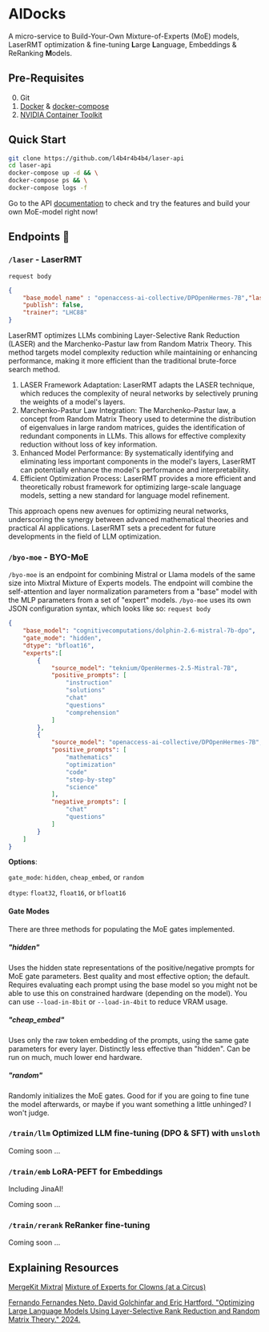 # AIDocks

A micro-service to Build-Your-Own Mixture-of-Experts (MoE) models, LaserRMT optimization & fine-tuning **L**arge **L**anguage, Embeddings & ReRanking **M**odels.

## Pre-Requisites
0. Git
1. [Docker](https://docs.docker.com/get-docker/) & [docker-compose](https://docs.docker.com/compose/install/linux/)
2. [NVIDIA Container Toolkit](https://docs.nvidia.com/datacenter/cloud-native/container-toolkit/latest/install-guide.html)

## Quick Start

```bash
git clone https://github.com/l4b4r4b4b4/laser-api
cd laser-api
docker-compose up -d && \
docker-compose ps && \
docker-compose logs -f
```

Go to the API [documentation](http://localhost:8723/docs) to check and try the features and build your own MoE-model right now!

## Endpoints 🚀
### `/laser` - LaserRMT 
`request body`
```json
{
    "base_model_name" : "openaccess-ai-collective/DPOpenHermes-7B","laser_model_name": "DPOpenHermes-7B-Laser",
    "publish": false,
    "trainer": "LHC88"
}
```
LaserRMT optimizes LLMs combining Layer-Selective Rank Reduction (LASER) and the Marchenko-Pastur law from Random Matrix Theory. This method targets model complexity reduction while maintaining or enhancing performance, making it more efficient than the traditional brute-force search method.

1. LASER Framework Adaptation: LaserRMT adapts the LASER technique, which reduces the complexity of neural networks by selectively pruning the weights of a model's layers.
2. Marchenko-Pastur Law Integration: The Marchenko-Pastur law, a concept from Random Matrix Theory used to determine the distribution of eigenvalues in large random matrices, guides the identification of redundant components in LLMs. This allows for effective complexity reduction without loss of key information.
3. Enhanced Model Performance: By systematically identifying and eliminating less important components in the model's layers, LaserRMT can potentially enhance the model's performance and interpretability.
4. Efficient Optimization Process: LaserRMT provides a more efficient and theoretically robust framework for optimizing large-scale language models, setting a new standard for language model refinement.

This approach opens new avenues for optimizing neural networks, underscoring the synergy between advanced mathematical theories and practical AI applications. LaserRMT sets a precedent for future developments in the field of LLM optimization.

### `/byo-moe` - BYO-MoE

`/byo-moe` is an endpoint for combining Mistral or Llama models of the same size into Mixtral Mixture of Experts models. The endpoint will combine the self-attention and layer normalization parameters from a "base" model with the MLP parameters from a set of "expert" models. `/byo-moe` uses its own JSON configuration syntax, which looks like so:
`request body`
```json
{
    "base_model": "cognitivecomputations/dolphin-2.6-mistral-7b-dpo",
    "gate_mode": "hidden",
    "dtype": "bfloat16",
    "experts":[
        {
            "source_model": "teknium/OpenHermes-2.5-Mistral-7B",
            "positive_prompts": [
                "instruction"
                "solutions"
                "chat"
                "questions"
                "comprehension"
            ]
        },   
        {
            "source_model": "openaccess-ai-collective/DPOpenHermes-7B",
            "positive_prompts": [
                "mathematics"
                "optimization"
                "code"
                "step-by-step"
                "science"
            ],
            "negative_prompts": [
                "chat"
                "questions"
            ]
        }
    ]
}
```
**Options**:

`gate_mode`: `hidden`, `cheap_embed`, or `random`

`dtype`: `float32`, `float16`, or `bfloat16`

#### Gate Modes

There are three methods for populating the MoE gates implemented.

##### "hidden"

Uses the hidden state representations of the positive/negative prompts for MoE gate parameters. Best quality and most effective option; the default. Requires evaluating each prompt using the base model so you might not be able to use this on constrained hardware (depending on the model). You can use `--load-in-8bit` or `--load-in-4bit` to reduce VRAM usage.

##### "cheap_embed"

Uses only the raw token embedding of the prompts, using the same gate parameters for every layer. Distinctly less effective than "hidden". Can be run on much, much lower end hardware.

##### "random"

Randomly initializes the MoE gates. Good for if you are going to fine tune the model afterwards, or maybe if you want something a little unhinged? I won't judge.

### `/train/llm` Optimized LLM fine-tuning (DPO & SFT) with `unsloth`
Coming soon ...

### `/train/emb` LoRA-PEFT for Embeddings
Including JinaAI!

Coming soon ...

### `/train/rerank` ReRanker fine-tuning
Coming soon ...

## Explaining Resources
[MergeKit Mixtral](https://github.com/cg123/mergekit/tree/mixtral)
[Mixture of Experts for Clowns (at a Circus)](https://goddard.blog/posts/clown-moe/#fn-mlp)

[Fernando Fernandes Neto, David Golchinfar and Eric Hartford. "Optimizing Large Language Models Using Layer-Selective Rank Reduction and Random Matrix Theory." 2024.](https://github.com/cognitivecomputations/laserRMT)